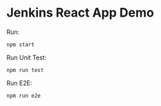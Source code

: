# Jenkins React App Demo

Run:
```
npm start
```
Run Unit Test:
```
npm run test
```
Run E2E:
```
npm run e2e
```
